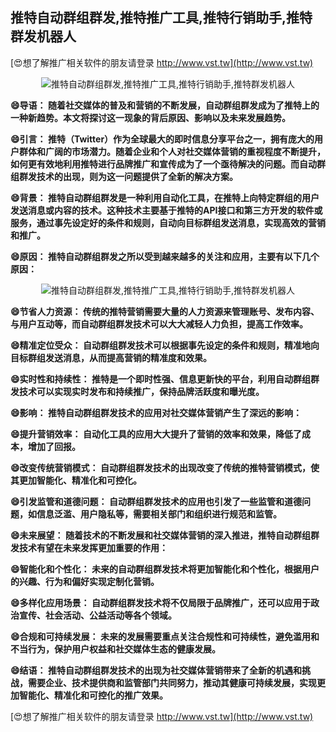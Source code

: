 ## **推特自动群组群发,推特推广工具,推特行销助手,推特群发机器人**

[😍想了解推广相关软件的朋友请登录 http://www.vst.tw](http://www.vst.tw)

 <center><img src="https://vst.tw/MP4/tuiguang/png/6.png" alt="推特自动群组群发,推特推广工具,推特行销助手,推特群发机器人"></center>

**😄导语： 随着社交媒体的普及和营销的不断发展，自动群组群发成为了推特上的一种新趋势。本文将探讨这一现象的背后原因、影响以及未来发展趋势。**

**😄引言： 推特（Twitter）作为全球最大的即时信息分享平台之一，拥有庞大的用户群体和广阔的市场潜力。随着企业和个人对社交媒体营销的重视程度不断提升，如何更有效地利用推特进行品牌推广和宣传成为了一个亟待解决的问题。而自动群组群发技术的出现，则为这一问题提供了全新的解决方案。**

**😄背景： 推特自动群组群发是一种利用自动化工具，在推特上向特定群组的用户发送消息或内容的技术。这种技术主要基于推特的API接口和第三方开发的软件或服务，通过事先设定好的条件和规则，自动向目标群组发送消息，实现高效的营销和推广。**

**😄原因： 推特自动群组群发之所以受到越来越多的关注和应用，主要有以下几个原因：**

 <center><img src="https://vst.tw/MP4/tuiguang/png/7.png" alt="推特自动群组群发,推特推广工具,推特行销助手,推特群发机器人"></center>

**😄节省人力资源： 传统的推特营销需要大量的人力资源来管理账号、发布内容、与用户互动等，而自动群组群发技术可以大大减轻人力负担，提高工作效率。**

**😄精准定位受众： 自动群组群发技术可以根据事先设定的条件和规则，精准地向目标群组发送消息，从而提高营销的精准度和效果。**

**😄实时性和持续性： 推特是一个即时性强、信息更新快的平台，利用自动群组群发技术可以实现实时发布和持续推广，保持品牌活跃度和曝光度。**

**😄影响： 推特自动群组群发技术的应用对社交媒体营销产生了深远的影响：**

**😄提升营销效率： 自动化工具的应用大大提升了营销的效率和效果，降低了成本，增加了回报。**

**😄改变传统营销模式： 自动群组群发技术的出现改变了传统的推特营销模式，使其更加智能化、精准化和可控化。**

**😄引发监管和道德问题： 自动群组群发技术的应用也引发了一些监管和道德问题，如信息泛滥、用户隐私等，需要相关部门和组织进行规范和监管。**

**😄未来展望： 随着技术的不断发展和社交媒体营销的深入推进，推特自动群组群发技术有望在未来发挥更加重要的作用：**

**😄智能化和个性化： 未来的自动群组群发技术将更加智能化和个性化，根据用户的兴趣、行为和偏好实现定制化营销。**

**😄多样化应用场景： 自动群组群发技术将不仅局限于品牌推广，还可以应用于政治宣传、社会活动、公益活动等各个领域。**

**😄合规和可持续发展： 未来的发展需要重点关注合规性和可持续性，避免滥用和不当行为，保护用户权益和社交媒体生态的健康发展。**

**😄结语： 推特自动群组群发技术的出现为社交媒体营销带来了全新的机遇和挑战，需要企业、技术提供商和监管部门共同努力，推动其健康可持续发展，实现更加智能化、精准化和可控化的推广效果。**

[😍想了解推广相关软件的朋友请登录 http://www.vst.tw](http://www.vst.tw)




